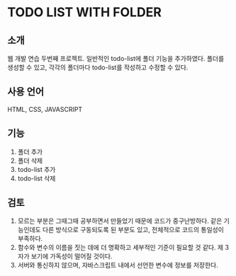 # TODO LIST WITH FOLDER

## 소개
웹 개발 연습 두번째 프로젝트.
일반적인 todo-list에 폴더 기능을 추가하였다. 폴더를 생성할 수 있고, 각각의 폴더마다 todo-list를 작성하고 수정할 수 있다.

## 사용 언어
HTML, CSS, JAVASCRIPT

## 기능
1. 폴더 추가
2. 폴더 삭제
3. todo-list 추가
4. todo-list 삭제

## 검토
1. 모르는 부분은 그때그때 공부하면서 만들었기 때문에 코드가 중구난방하다. 같은 기능인데도 다른 방식으로 구동되도록 된 부분도 있고, 전체적으로 코드의 통일성이 부족하다.
2. 함수와 변수의 이름을 짓는 데에 더 명확하고 세부적인 기준이 필요할 것 같다. 제 3자가 보기에 가독성이 떨어질 것이다.
3. 서버와 통신하지 않으며, 자바스크립트 내에서 선언한 변수에 정보를 저장한다.
